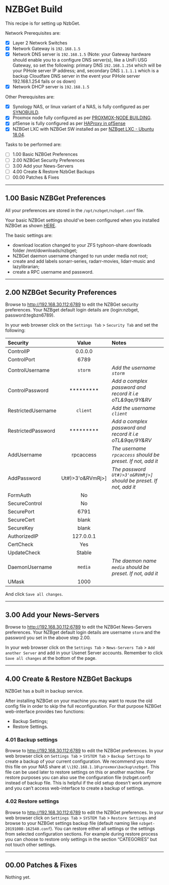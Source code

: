 # NZBGet Build
This recipe is for setting up NzbGet.

Network Prerequisites are:
- [x] Layer 2 Network Switches
- [x] Network Gateway is `192.168.1.5`
- [x] Network DNS server is `192.168.1.5` (Note: your Gateway hardware should enable you to a configure DNS server(s), like a UniFi USG Gateway, so set the following: primary DNS `192.168.1.254` which will be your PiHole server IP address; and, secondary DNS `1.1.1.1` which is a backup Cloudfare DNS server in the event your PiHole server 192.168.1.254 fails or os down)
- [x] Network DHCP server is `192.168.1.5`

Other Prerequisites are:
- [x] Synology NAS, or linux variant of a NAS, is fully configured as per [SYNOBUILD](https://github.com/ahuacate/synobuild#synobuild).
- [x] Proxmox node fully configured as per [PROXMOX-NODE BUILDING](https://github.com/ahuacate/proxmox-node/blob/master/README.md#proxmox-node-building).
- [x] pfSense is fully configured as per [HAProxy in pfSense](https://github.com/ahuacate/proxmox-reverseproxy/blob/master/README.md#haproxy-in-pfsense)
- [x] NZBGet LXC with NZBGet SW installed as per [NZBget LXC - Ubuntu 18.04](https://github.com/ahuacate/proxmox-lxc-media/blob/master/README.md#300-nzbget-lxc---ubuntu-1804).

Tasks to be performed are:
- [ ] 1.00 Basic NZBGet Preferences
- [ ] 2.00 NZBGet Security Preferences
- [ ] 3.00 Add your News-Servers
- [ ] 4.00 Create & Restore NzbGet Backups
- [ ] 00.00 Patches & Fixes

---

## 1.00 Basic NZBGet Preferences
All your preferences are stored in the `/opt/nzbget/nzbget.conf` file. 

Your basic NZBGet settings should've been configured when you installed NZBGet as shown [HERE](https://github.com/ahuacate/proxmox-lxc-media/blob/master/README.md#308-edit-nzbget-configuration-file---ubuntu-1804).

The basic settings are:
*  download location changed to your ZFS typhoon-share downloads folder /mnt/downloads/nzbget;
*  NZBGet daemon username changed to run under media not root;
*  create and add labels sonarr-series, radarr-movies, lidarr-music and lazylibrarian;
*  create a RPC username and password.

---

## 2.00 NZBGet Security Preferences
Browse to http://192.168.30.112:6789 to edit the NZBGet security preferences. Your NZBget default login details are (login:nzbget, password:tegbzn6789).

In your web browser click on the `Settings Tab` > `Security Tab` and set the following:

| Security | Value | Notes
| :---  | :---: | :---
| ControlIP | 0.0.0.0
| ControlPort | 6789
| ControlUsername | `storm` | *Add the username `storm`*
| ControlPassword | ********* | *Add a complex password and record it i.e oTL&9qe/9Y&RV*
| RestrictedUsername | `client` | *Add the username `client`*
| RestrictedPassword | ********* | *Add a complex password and record it i.e oTL&9qe/9Y&RV*
| AddUsername | rpcaccess | *The username `rpcaccess` should be preset. If not, add it*
| AddPassword | Ut#)>3'o&RVmRj>] | *The password `Ut#)>3'o&RVmRj>]` should be preset. If not, add it*
| FormAuth | No
| SecureControl | No
| SecurePort | 6791
| SecureCert | blank
| SecureKey | blank
| AuthorizedIP | 127.0.0.1
| CertCheck | Yes
| UpdateCheck | Stable
| DaemonUsername | `media` | *The daemon name `media` should be preset. If not, add it*
| UMask | 1000

And click `Save all changes`.

---

## 3.00 Add your News-Servers
Browse to http://192.168.30.112:6789 to edit the NZBGet News-Servers preferences. Your NZBget default login details are username `storm` and the password you set in the above step 2.00.

In your web browser click on the `Settings Tab` > `News-Servers Tab` > `Add another Server` and add in your Usenet Server accounts. Remember to click `Save all changes` at the bottom of the page.

---

## 4.00 Create & Restore NZBGet Backups

NZBGet has a built in backup service.

After installing NZBGet on your machine you may want to reuse the old config file in order to skip the full reconfiguration. For that purpose NZBGet web-interface provides two functions:

*  Backup Settings;
*  Restore Settings.

### 4.01 Backup settings
Browse to http://192.168.30.112:6789 to edit the NZBGet preferences.
In your web browser click on `Settings Tab` > `SYSTEM Tab` > `Backup Settings` to create a backup of your current configuration. We recommend you store this file on your NAS share at `\\192.168.1.10\proxmox\backup\nzbget`. This file can be used later to restore settings on this or another machine. For restore purposes you can also use the configuration file (nzbget.conf) instead of backup file. This is helpful if the old setup doesn’t work anymore and you can’t access web-interface to create a backup of settings.

### 4.02 Restore settings
Browse to http://192.168.30.112:6789 to edit the NZBGet preferences.
In your web browser click on `Settings Tab` > `SYSTEM Tab` > `Restore Settings` and browse to your NZBGet settings backup file (default naming like `nzbget-20191008-162540.conf`). You can restore either all settings or the settings from selected configuration sections. For example during restore process you can choose to restore only settings in the section “CATEGORIES” but not touch other settings.

---

## 00.00 Patches & Fixes
Nothing yet.
